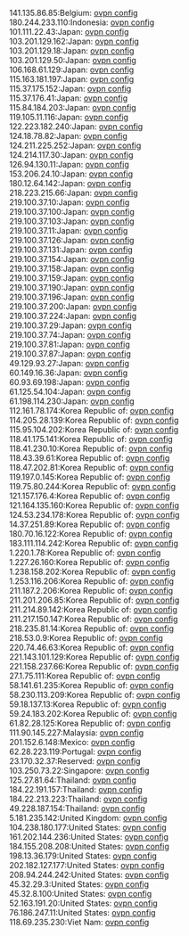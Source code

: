 141.135.86.85:Belgium: [ovpn config](vpn/141_135_86_85.ovpn)  
180.244.233.110:Indonesia: [ovpn config](vpn/180_244_233_110.ovpn)  
101.111.22.43:Japan: [ovpn config](vpn/101_111_22_43.ovpn)  
103.201.129.162:Japan: [ovpn config](vpn/103_201_129_162.ovpn)  
103.201.129.18:Japan: [ovpn config](vpn/103_201_129_18.ovpn)  
103.201.129.50:Japan: [ovpn config](vpn/103_201_129_50.ovpn)  
106.168.61.129:Japan: [ovpn config](vpn/106_168_61_129.ovpn)  
115.163.181.197:Japan: [ovpn config](vpn/115_163_181_197.ovpn)  
115.37.175.152:Japan: [ovpn config](vpn/115_37_175_152.ovpn)  
115.37.176.41:Japan: [ovpn config](vpn/115_37_176_41.ovpn)  
115.84.184.203:Japan: [ovpn config](vpn/115_84_184_203.ovpn)  
119.105.11.116:Japan: [ovpn config](vpn/119_105_11_116.ovpn)  
122.223.182.240:Japan: [ovpn config](vpn/122_223_182_240.ovpn)  
124.18.78.82:Japan: [ovpn config](vpn/124_18_78_82.ovpn)  
124.211.225.252:Japan: [ovpn config](vpn/124_211_225_252.ovpn)  
124.214.117.30:Japan: [ovpn config](vpn/124_214_117_30.ovpn)  
126.94.130.11:Japan: [ovpn config](vpn/126_94_130_11.ovpn)  
153.206.24.10:Japan: [ovpn config](vpn/153_206_24_10.ovpn)  
180.12.64.142:Japan: [ovpn config](vpn/180_12_64_142.ovpn)  
218.223.215.66:Japan: [ovpn config](vpn/218_223_215_66.ovpn)  
219.100.37.10:Japan: [ovpn config](vpn/219_100_37_10.ovpn)  
219.100.37.100:Japan: [ovpn config](vpn/219_100_37_100.ovpn)  
219.100.37.103:Japan: [ovpn config](vpn/219_100_37_103.ovpn)  
219.100.37.11:Japan: [ovpn config](vpn/219_100_37_11.ovpn)  
219.100.37.126:Japan: [ovpn config](vpn/219_100_37_126.ovpn)  
219.100.37.131:Japan: [ovpn config](vpn/219_100_37_131.ovpn)  
219.100.37.154:Japan: [ovpn config](vpn/219_100_37_154.ovpn)  
219.100.37.158:Japan: [ovpn config](vpn/219_100_37_158.ovpn)  
219.100.37.159:Japan: [ovpn config](vpn/219_100_37_159.ovpn)  
219.100.37.190:Japan: [ovpn config](vpn/219_100_37_190.ovpn)  
219.100.37.196:Japan: [ovpn config](vpn/219_100_37_196.ovpn)  
219.100.37.200:Japan: [ovpn config](vpn/219_100_37_200.ovpn)  
219.100.37.224:Japan: [ovpn config](vpn/219_100_37_224.ovpn)  
219.100.37.29:Japan: [ovpn config](vpn/219_100_37_29.ovpn)  
219.100.37.74:Japan: [ovpn config](vpn/219_100_37_74.ovpn)  
219.100.37.81:Japan: [ovpn config](vpn/219_100_37_81.ovpn)  
219.100.37.87:Japan: [ovpn config](vpn/219_100_37_87.ovpn)  
49.129.93.27:Japan: [ovpn config](vpn/49_129_93_27.ovpn)  
60.149.16.36:Japan: [ovpn config](vpn/60_149_16_36.ovpn)  
60.93.69.198:Japan: [ovpn config](vpn/60_93_69_198.ovpn)  
61.125.54.104:Japan: [ovpn config](vpn/61_125_54_104.ovpn)  
61.198.114.230:Japan: [ovpn config](vpn/61_198_114_230.ovpn)  
112.161.78.174:Korea Republic of: [ovpn config](vpn/112_161_78_174.ovpn)  
114.205.28.139:Korea Republic of: [ovpn config](vpn/114_205_28_139.ovpn)  
115.95.104.202:Korea Republic of: [ovpn config](vpn/115_95_104_202.ovpn)  
118.41.175.141:Korea Republic of: [ovpn config](vpn/118_41_175_141.ovpn)  
118.41.230.10:Korea Republic of: [ovpn config](vpn/118_41_230_10.ovpn)  
118.43.39.61:Korea Republic of: [ovpn config](vpn/118_43_39_61.ovpn)  
118.47.202.81:Korea Republic of: [ovpn config](vpn/118_47_202_81.ovpn)  
119.197.0.145:Korea Republic of: [ovpn config](vpn/119_197_0_145.ovpn)  
119.75.80.244:Korea Republic of: [ovpn config](vpn/119_75_80_244.ovpn)  
121.157.176.4:Korea Republic of: [ovpn config](vpn/121_157_176_4.ovpn)  
121.164.135.160:Korea Republic of: [ovpn config](vpn/121_164_135_160.ovpn)  
124.53.234.178:Korea Republic of: [ovpn config](vpn/124_53_234_178.ovpn)  
14.37.251.89:Korea Republic of: [ovpn config](vpn/14_37_251_89.ovpn)  
180.70.16.122:Korea Republic of: [ovpn config](vpn/180_70_16_122.ovpn)  
183.111.114.242:Korea Republic of: [ovpn config](vpn/183_111_114_242.ovpn)  
1.220.1.78:Korea Republic of: [ovpn config](vpn/1_220_1_78.ovpn)  
1.227.26.160:Korea Republic of: [ovpn config](vpn/1_227_26_160.ovpn)  
1.238.158.202:Korea Republic of: [ovpn config](vpn/1_238_158_202.ovpn)  
1.253.116.206:Korea Republic of: [ovpn config](vpn/1_253_116_206.ovpn)  
211.187.2.206:Korea Republic of: [ovpn config](vpn/211_187_2_206.ovpn)  
211.201.206.85:Korea Republic of: [ovpn config](vpn/211_201_206_85.ovpn)  
211.214.89.142:Korea Republic of: [ovpn config](vpn/211_214_89_142.ovpn)  
211.217.150.147:Korea Republic of: [ovpn config](vpn/211_217_150_147.ovpn)  
218.235.81.14:Korea Republic of: [ovpn config](vpn/218_235_81_14.ovpn)  
218.53.0.9:Korea Republic of: [ovpn config](vpn/218_53_0_9.ovpn)  
220.74.46.63:Korea Republic of: [ovpn config](vpn/220_74_46_63.ovpn)  
221.143.101.129:Korea Republic of: [ovpn config](vpn/221_143_101_129.ovpn)  
221.158.237.66:Korea Republic of: [ovpn config](vpn/221_158_237_66.ovpn)  
27.1.75.111:Korea Republic of: [ovpn config](vpn/27_1_75_111.ovpn)  
58.141.61.235:Korea Republic of: [ovpn config](vpn/58_141_61_235.ovpn)  
58.230.113.209:Korea Republic of: [ovpn config](vpn/58_230_113_209.ovpn)  
59.18.137.13:Korea Republic of: [ovpn config](vpn/59_18_137_13.ovpn)  
59.24.183.202:Korea Republic of: [ovpn config](vpn/59_24_183_202.ovpn)  
61.82.28.125:Korea Republic of: [ovpn config](vpn/61_82_28_125.ovpn)  
111.90.145.227:Malaysia: [ovpn config](vpn/111_90_145_227.ovpn)  
201.152.6.148:Mexico: [ovpn config](vpn/201_152_6_148.ovpn)  
62.28.223.119:Portugal: [ovpn config](vpn/62_28_223_119.ovpn)  
23.170.32.37:Reserved: [ovpn config](vpn/23_170_32_37.ovpn)  
103.250.73.22:Singapore: [ovpn config](vpn/103_250_73_22.ovpn)  
125.27.81.64:Thailand: [ovpn config](vpn/125_27_81_64.ovpn)  
184.22.191.157:Thailand: [ovpn config](vpn/184_22_191_157.ovpn)  
184.22.213.223:Thailand: [ovpn config](vpn/184_22_213_223.ovpn)  
49.228.187.154:Thailand: [ovpn config](vpn/49_228_187_154.ovpn)  
5.181.235.142:United Kingdom: [ovpn config](vpn/5_181_235_142.ovpn)  
104.238.180.177:United States: [ovpn config](vpn/104_238_180_177.ovpn)  
161.202.144.236:United States: [ovpn config](vpn/161_202_144_236.ovpn)  
184.155.208.208:United States: [ovpn config](vpn/184_155_208_208.ovpn)  
198.13.36.179:United States: [ovpn config](vpn/198_13_36_179.ovpn)  
202.182.127.177:United States: [ovpn config](vpn/202_182_127_177.ovpn)  
208.94.244.242:United States: [ovpn config](vpn/208_94_244_242.ovpn)  
45.32.29.3:United States: [ovpn config](vpn/45_32_29_3.ovpn)  
45.32.8.100:United States: [ovpn config](vpn/45_32_8_100.ovpn)  
52.163.191.20:United States: [ovpn config](vpn/52_163_191_20.ovpn)  
76.186.247.11:United States: [ovpn config](vpn/76_186_247_11.ovpn)  
118.69.235.230:Viet Nam: [ovpn config](vpn/118_69_235_230.ovpn)  

